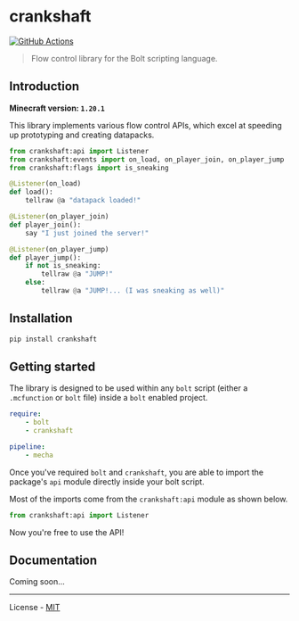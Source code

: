 # crankshaft

[![GitHub Actions](https://github.com/reapermc/crankshaft/workflows/CI/badge.svg)](https://github.com/reapermc/crankshaft/actions)

> Flow control library for the Bolt scripting language.

## Introduction

**Minecraft version: `1.20.1`**

This library implements various flow control APIs, which excel at speeding up prototyping and creating datapacks.

```py
from crankshaft:api import Listener
from crankshaft:events import on_load, on_player_join, on_player_jump
from crankshaft:flags import is_sneaking

@Listener(on_load)
def load():
    tellraw @a "datapack loaded!"

@Listener(on_player_join)
def player_join():
    say "I just joined the server!"

@Listener(on_player_jump)
def player_jump():
    if not is_sneaking:
        tellraw @a "JUMP!"
    else:
        tellraw @a "JUMP!... (I was sneaking as well)"
```

## Installation

```bash
pip install crankshaft
```

## Getting started

The library is designed to be used within any `bolt` script (either a `.mcfunction` or `bolt` file) inside a `bolt` enabled project.

```yaml
require:
    - bolt
    - crankshaft

pipeline:
    - mecha
```

Once you've required `bolt` and `crankshaft`, you are able to import the package's `api` module directly inside your bolt script.

Most of the imports come from the `crankshaft:api` module as shown below.

```py
from crankshaft:api import Listener
```

Now you're free to use the API!


## Documentation

Coming soon...
<!-- Docs available [here](./docs/home.md). -->

---

License - [MIT](https://github.com/reapermc/crankshaft/blob/main/LICENSE)
